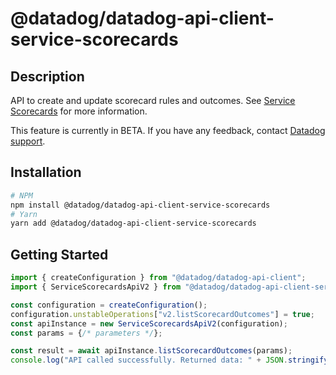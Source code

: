 # @datadog/datadog-api-client-service-scorecards

## Description

API to create and update scorecard rules and outcomes. See [Service Scorecards](https://docs.datadoghq.com/service_catalog/scorecards) for more information.

This feature is currently in BETA. If you have any feedback, contact [Datadog support](https://docs.datadoghq.com/help/).

## Installation

```sh
# NPM
npm install @datadog/datadog-api-client-service-scorecards
# Yarn
yarn add @datadog/datadog-api-client-service-scorecards
```

## Getting Started
```ts
import { createConfiguration } from "@datadog/datadog-api-client";
import { ServiceScorecardsApiV2 } from "@datadog/datadog-api-client-service-scorecards";

const configuration = createConfiguration();
configuration.unstableOperations["v2.listScorecardOutcomes"] = true;
const apiInstance = new ServiceScorecardsApiV2(configuration);
const params = {/* parameters */};

const result = await apiInstance.listScorecardOutcomes(params);
console.log("API called successfully. Returned data: " + JSON.stringify(result));
```